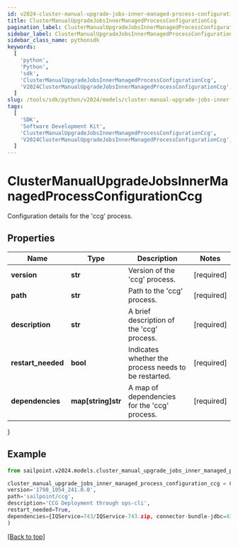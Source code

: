 ```yaml
---
id: v2024-cluster-manual-upgrade-jobs-inner-managed-process-configuration-ccg
title: ClusterManualUpgradeJobsInnerManagedProcessConfigurationCcg
pagination_label: ClusterManualUpgradeJobsInnerManagedProcessConfigurationCcg
sidebar_label: ClusterManualUpgradeJobsInnerManagedProcessConfigurationCcg
sidebar_class_name: pythonsdk
keywords:
  [
    'python',
    'Python',
    'sdk',
    'ClusterManualUpgradeJobsInnerManagedProcessConfigurationCcg',
    'V2024ClusterManualUpgradeJobsInnerManagedProcessConfigurationCcg',
  ]
slug: /tools/sdk/python/v2024/models/cluster-manual-upgrade-jobs-inner-managed-process-configuration-ccg
tags:
  [
    'SDK',
    'Software Development Kit',
    'ClusterManualUpgradeJobsInnerManagedProcessConfigurationCcg',
    'V2024ClusterManualUpgradeJobsInnerManagedProcessConfigurationCcg',
  ]
---
```


# ClusterManualUpgradeJobsInnerManagedProcessConfigurationCcg

Configuration details for the 'ccg' process.

## Properties

| Name | Type | Description | Notes |
| --- | --- | --- | --- |
| **version** | **str** | Version of the 'ccg' process. | [required] |
| **path** | **str** | Path to the 'ccg' process. | [required] |
| **description** | **str** | A brief description of the 'ccg' process. | [required] |
| **restart_needed** | **bool** | Indicates whether the process needs to be restarted. | [required] |
| **dependencies** | **map[string]str** | A map of dependencies for the 'ccg' process. | [required] |

}

## Example

```python
from sailpoint.v2024.models.cluster_manual_upgrade_jobs_inner_managed_process_configuration_ccg import ClusterManualUpgradeJobsInnerManagedProcessConfigurationCcg

cluster_manual_upgrade_jobs_inner_managed_process_configuration_ccg = ClusterManualUpgradeJobsInnerManagedProcessConfigurationCcg(
version='1798_1054_241.0.0',
path='sailpoint/ccg',
description='CCG Deployment through ops-cli',
restart_needed=True,
dependencies={IQService=743/IQService-743.zip, connector-bundle-jdbc=432/connector-bundle-jdbc-432.zip, connector-bundle-misc=437/connector-bundle-misc-437.zip, connector-bundle-unix=242/connector-bundle-unix-242.zip, connector-common-config=208/connector-common-config-208.zip, connector-bundle-filebased=222/connector-bundle-filebased-222.zip, connector-bundle-imprivata=3/connector-bundle-imprivata-3.zip, connector-bundle-mainframe=211/connector-bundle-mainframe-211.zip, connector-bundle-directories=681/connector-bundle-directories-681.zip, connector-bundle-sap-on-prem=196/connector-bundle-sap-on-prem-196.zip, connector-bundle-webservices=1535/connector-bundle-webservices-1535.zip, connector-bundle-sap-cloud-app=175/connector-bundle-sap-cloud-app-175.zip, connector-bundle-healthcare-epic=302/connector-bundle-healthcare-epic-302.zip, connector-bundle-hrms-oraclefusionhcm=166/connector-bundle-hrms-oraclefusionhcm-166.zip, connector-bundle-collaboration-connectors=246/connector-bundle-collaboration-connectors-246.zip}
)

```

[[Back to top]](#)
